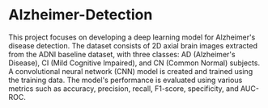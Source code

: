 # Alzheimer-Detection

This project focuses on developing a deep learning model for Alzheimer's disease detection. The dataset consists of 2D axial brain images extracted from the ADNI baseline dataset, with three classes: AD (Alzheimer's Disease), CI (Mild Cognitive Impaired), and CN (Common Normal) subjects. A convolutional neural network (CNN) model is created and trained using the training data. The model's performance is evaluated using various metrics such as accuracy, precision, recall, F1-score, specificity, and AUC-ROC. 
